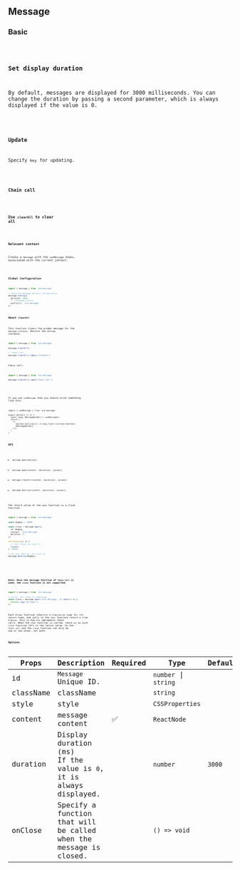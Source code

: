 ## Message

### Basic

<code src="../example/basic.tsx" />

### Set display duration

By default, messages are displayed for 3000 milliseconds. You can change the duration by passing a second parameter, which is always displayed if the value is 0.

<code src="../example/duration.tsx" />

### Update

Specify `key` for updating.

<code src="../example/update.tsx" />

### Chain call

<code src="../example/promise.tsx" />

### Use `clearAll` to clear all

<code src="../example/clear.tsx" />

### Relevant context

Create a `message` with the `useMessage` hooks, associated with the current context.

<code src="../example/hook.tsx" />

### Global Configuration

```ts
import { message } from 'are-message'

// Override message default configuration
message.config({
  duration: 3000,
  // className prefix
  prefixCls: 'are-message',
})
```

### About `clearAll`

This function clears the prompt message for the `message instance`. Returns the `message` instance.

```ts
import { message } from 'are-message'

message.clearAll()

// chain call
message.clearAll().open('Callback')
```

Chain call:

```ts
import { message } from 'are-message'

message.clearAll().open('Chain call')
```

<br/>

If you use `useMessage` then you should write something like this.

```tsx | pure
import { useMessage } from 'are-message'

export default () => {
  const [msg, MessageHolder] = useMessage()
  return (
    <>
      <button onClick={() => msg.clear()}>Clear</button>
      {MessageHolder}
    </>
  )
}
```

### API

- `message.open(options)`

- `message.open(content, [duration], [props])`

- `message.clearAll(content, [duration], [props])`

- `message.destroy(content, [duration], [props])`

The return value of the `open` function is a close function.

```ts
import { message } from 'are-message'

const MsgKey = 'DEMO'

const close = message.open({
  id: MsgKey,
  content: 'Info Message',
  duration: 0,
})

setTimeout(() => {
  // Call close to close it
  close()
}, 3000)

// Or use `destroy` to close it
message.destroy(MsgKey)
```

<br/>
<br/>

**Note: Once the message function of `Chain Call` is used, the `close` function is not supported.**

```ts
import { message } from 'are-message'

// Error: Ths close is undefined
const close = message.open('Info Message', 0).then(() => {
  console.log('Callback')
})
```

Each alias function inherits a `PromiseLike` type for its return type, and calls to the `then` function return a true `Promise`, this is how `Are` implements chain calls. When the `then` function is called, there is no such `close` function left in the return value. So the `Chain call` and the `close` function can only be one or the other, not both.

### Options

| Props     | Description                                                             | Required | Type                 | Default |
| --------- | ----------------------------------------------------------------------- | -------- | -------------------- | ------- |
| id        | `Message` Unique ID.                                                    |          | `number` \| `string` |         |
| className | className                                                               |          | `string`             |         |
| style     | style                                                                   |          | `CSSProperties`      |         |
| content   | message content                                                         | ✅       | `ReactNode`          |         |
| duration  | Display duration (ms)<br/> If the value is `0`, it is always displayed. |          | `number`             | `3000`  |
| onClose   | Specify a function that will be called when the message is closed.      |          | `() => void`         |         |
